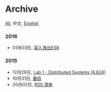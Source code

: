 Archive
===
[All](#!/archive), 中文, [English](#!/archive.en)

### 2016

- 01月03日, [深入浅出ES6](#!/blog/2016/es6-in-depth)

### 2015

- 12月29日, [Lab 1 - Distributed Systems (6.824)](#!/blog/2015/6.824-lab-1)
- 10月31日, [重启](#!/blog/2015/restart)
- 05月02日, [RSS 清单](#!/blog/2015/my-rss-subscriptions)
